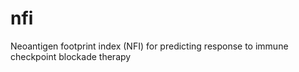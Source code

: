 # nfi
Neoantigen footprint index (NFI) for predicting response to immune checkpoint blockade therapy
